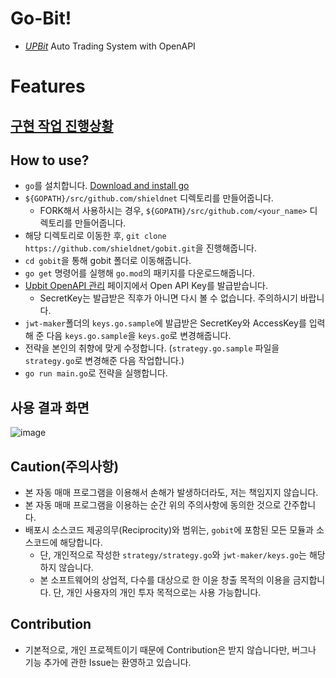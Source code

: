 # Go-Bit!
* *[UPBit](https://www.upbit.com/)* Auto Trading System with OpenAPI

# Features
## [구현 작업 진행상황](https://github.com/shieldnet/gobit/issues/8)

## How to use?
* `go`를 설치합니다. [Download and install go](https://golang.org/doc/install)
* `${GOPATH}/src/github.com/shieldnet` 디렉토리를 만들어줍니다.
  * FORK해서 사용하시는 경우, `${GOPATH}/src/github.com/<your_name>` 디렉토리를 만들어줍니다.
* 해당 디렉토리로 이동한 후, `git clone https://github.com/shieldnet/gobit.git`을 진행해줍니다.
* `cd gobit`을 통해 gobit 폴더로 이동해줍니다.
* `go get` 명령어를 실행해 `go.mod`의 패키지를 다운로드해줍니다.
* [Upbit OpenAPI 관리](https://upbit.com/mypage/open_api_management) 페이지에서 Open API Key를 발급받습니다.
  * SecretKey는 발급받은 직후가 아니면 다시 볼 수 없습니다. 주의하시기 바랍니다.
* `jwt-maker`폴더의 `keys.go.sample`에 발급받은 SecretKey와 AccessKey를 입력해 준 다음 `keys.go.sample`을 `keys.go`로 변경해줍니다.
* 전략을 본인의 취향에 맞게 수정합니다. (`strategy.go.sample` 파일을 `strategy.go`로 변경해준 다음 작업합니다.)
* `go run main.go`로 전략을 실행합니다.

## 사용 결과 화면
![image](https://user-images.githubusercontent.com/9548599/111020890-4e1e1380-840c-11eb-8c59-69141c5f7c9b.png)

</details>

## Caution(주의사항)
* 본 자동 매매 프로그램을 이용해서 손해가 발생하더라도, 저는 책임지지 않습니다.
* 본 자동 매매 프로그램을 이용하는 순간 위의 주의사항에 동의한 것으로 간주합니다.
* 배포시 소스코드 제공의무(Reciprocity)와 범위는, `gobit`에 포함된 모든 모듈과 소스코드에 해당합니다.
  * 단, 개인적으로 작성한 `strategy/strategy.go`와 `jwt-maker/keys.go`는 해당하지 않습니다.
  * 본 소프트웨어의 상업적, 다수를 대상으로 한 이윤 창출 목적의 이용을 금지합니다. 단, 개인 사용자의 개인 투자 목적으로는 사용 가능합니다. 

## Contribution
* 기본적으로, 개인 프로젝트이기 때문에 Contribution은 받지 않습니다만, 버그나 기능 추가에 관한 Issue는 환영하고 있습니다.
